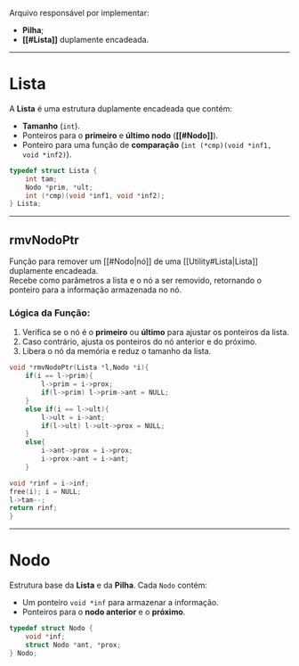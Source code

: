 Arquivo responsável por implementar:

- **Pilha**;
- **[[#Lista]]** duplamente encadeada.

---

# Lista

A **Lista** é uma estrutura duplamente encadeada que contém:

- **Tamanho** (`int`).
- Ponteiros para o **primeiro** e **último nodo** (**[[#Nodo]]**).
- Ponteiro para uma função de **comparação** (`int (*cmp)(void *inf1, void *inf2)`).

```C
typedef struct Lista {
	int tam; 
	Nodo *prim, *ult; 
	int (*cmp)(void *inf1, void *inf2);
} Lista;
```
---

## **rmvNodoPtr**

Função para remover um [[#Nodo|nó]] de uma [[Utility#Lista|Lista]] duplamente encadeada.  
Recebe como parâmetros a lista e o nó a ser removido, retornando o ponteiro para a informação armazenada no nó.

### **Lógica da Função:**

1. Verifica se o nó é o **primeiro** ou **último** para ajustar os ponteiros da lista.
2. Caso contrário, ajusta os ponteiros do nó anterior e do próximo.
3. Libera o nó da memória e reduz o tamanho da lista.

```C
void *rmvNodoPtr(Lista *l,Nodo *i){
	if(i == l->prim){
		l->prim = i->prox;
		if(l->prim) l->prim->ant = NULL;
	}
	else if(i == l->ult){
		l->ult = i->ant;
		if(l->ult) l->ult->prox = NULL;
	}
	else{
		i->ant->prox = i->prox;
		i->prox->ant = i->ant;
	}

void *rinf = i->inf;
free(i); i = NULL;
l->tam--;
return rinf;
}
```
---
# Nodo

Estrutura base da **Lista** e da **Pilha**. Cada `Nodo` contém:

- Um ponteiro `void *inf` para armazenar a informação.
- Ponteiros para o **nodo anterior** e o **próximo**.

```C
typedef struct Nodo {
    void *inf;
    struct Nodo *ant, *prox;
} Nodo;
```